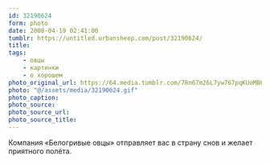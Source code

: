```yaml
---
id: 32190624
form: photo
date: 2008-04-19 02:41:00
tumblr: https://untitled.urbansheep.com/post/32190624/
title:
tags:
    - овцы
    - картинки
    - о хорошем
photo_original_url: https://64.media.tumblr.com/78n67m26L7yw767pqKUoMB62_500.gif
photo: "@/assets/media/32190624.gif"
photo_caption:
photo_source:
photo_source_url:
photo_source_title:
---
```


<p>Компания «Белогривые овцы» отправляет вас в страну снов и желает приятного полёта.</p>

